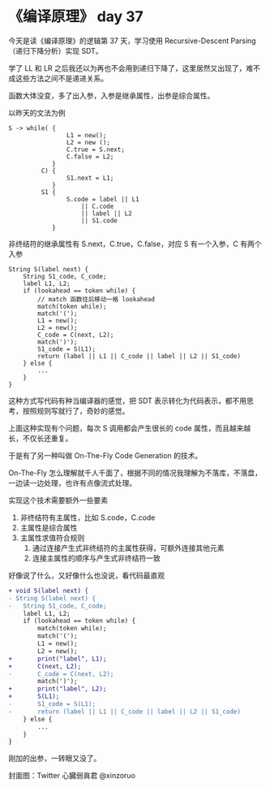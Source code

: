# 《编译原理》 day 37

今天是读《编译原理》的逻辑第 37 天，学习使用 Recursive-Descent Parsing（递归下降分析）实现 SDT。

学了 LL 和 LR 之后我还以为再也不会用到递归下降了，这里居然又出现了，难不成这些方法之间不是递进关系。

函数大体没变，多了出入参，入参是继承属性，出参是综合属性。

以昨天的文法为例

```
S -> while( {
                L1 = new(); 
                L2 = new (); 
                C.true = S.next;
                C.false = L2;
            }
         C) {
                S1.next = L1;
            }
         S1 {
                S.code = label || L1 
                    || C.code 
                    || label || L2 
                    || S1.code
            }
```

非终结符的继承属性有 S.next，C.true，C.false，对应 S 有一个入参，C 有两个入参

```
String S(label next) {
    String S1_code, C_code;
    label L1, L2;
    if (lookahead == token while) {
        // match 函数往后移动一格 lookahead
        match(token while);
        match('(');
        L1 = new();
        L2 = new();
        C_code = C(next, L2);
        match(')');
        S1_code = S(L1);
        return (label || L1 || C_code || label || L2 || S1_code)
    } else {
        ...
    }
}
```

这种方式写代码有种当编译器的感觉，把 SDT 表示转化为代码表示，都不用思考，按照规则写就行了，奇妙的感觉。

上面这种实现有个问题，每次 S 调用都会产生很长的 code 属性，而且越来越长，不仅长还重复。

于是有了另一种叫做 On-The-Fly Code Generation 的技术。

On-The-Fly 怎么理解就千人千面了，根据不同的情况我理解为不落库，不落盘，一边读一边处理，也许有点像流式处理。

实现这个技术需要额外一些要素

1. 非终结符有主属性，比如 S.code，C.code
2. 主属性是综合属性
3. 主属性求值符合规则
   1. 通过连接产生式非终结符的主属性获得，可额外连接其他元素
   2. 连接主属性的顺序与产生式非终结符一致

好像说了什么，又好像什么也没说，看代码最直观


```diff
+ void S(label next) {
- String S(label next) {
-   String S1_code, C_code;
    label L1, L2;
    if (lookahead == token while) {
        match(token while);
        match('(');
        L1 = new();
        L2 = new();
+       print("label", L1);
+       C(next, L2);
-       C_code = C(next, L2);
        match(')');
+       print("label", L2);
+       S(L1);
-       S1_code = S(L1);
-       return (label || L1 || C_code || label || L2 || S1_code)
    } else {
        ...
    }
}
```

刚加的出参，一转眼又没了。

封面图：Twitter 心臓弱眞君 @xinzoruo